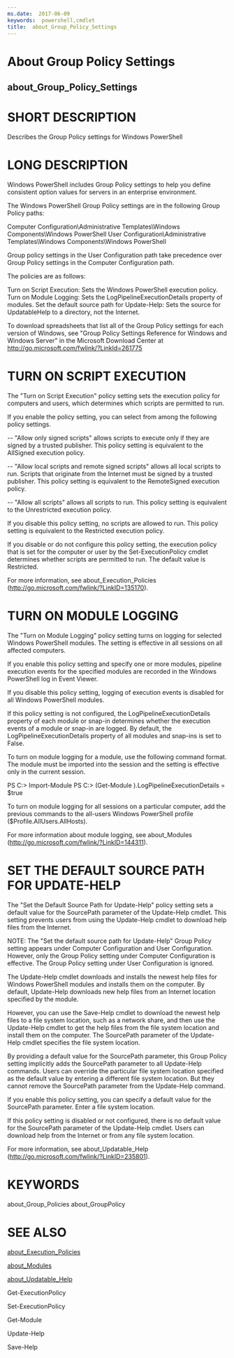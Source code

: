 ```yaml
---
ms.date:  2017-06-09
keywords:  powershell,cmdlet
title:  about_Group_Policy_Settings
---
```


# About Group Policy Settings
## about_Group_Policy_Settings


# SHORT DESCRIPTION

Describes the Group Policy settings for Windows PowerShell

# LONG DESCRIPTION


Windows PowerShell includes Group Policy settings to help you define
consistent option values for servers in an enterprise environment.

The Windows PowerShell Group Policy settings are in the following
Group Policy paths:

Computer Configuration\Administrative Templates\Windows Components\Windows PowerShell
User Configuration\Administrative Templates\Windows Components\Windows PowerShell

Group policy settings in the User Configuration path take precedence
over Group Policy settings in the Computer Configuration path.

The policies are as follows:

Turn on Script Execution:  Sets the Windows PowerShell execution
policy.
Turn on Module Logging:    Sets the LogPipelineExecutionDetails
property of modules.
Set the default source path for Update-Help:
Sets the source for UpdatableHelp to
a directory, not the Internet.

To download spreadsheets that list all of the Group Policy settings for
each version of Windows, see "Group Policy Settings Reference for Windows
and Windows Server" in the Microsoft Download Center at
http://go.microsoft.com/fwlink/?LinkId=261775

# TURN ON SCRIPT EXECUTION

The "Turn on Script Execution" policy setting sets the execution policy
for computers and users, which determines which scripts are permitted to
run.

If you enable the policy setting, you can select from among the following
policy settings.

-- "Allow only signed scripts" allows scripts to execute only if they
are signed by a trusted publisher. This policy setting is equivalent
to the AllSigned execution policy.

-- "Allow local scripts and remote signed scripts" allows all local
scripts to run. Scripts that originate from the Internet must be
signed by a trusted publisher. This policy setting is equivalent
to the RemoteSigned execution policy.

-- "Allow all scripts" allows all scripts to run. This policy
setting is equivalent to the Unrestricted execution policy.

If you disable this policy setting, no scripts are allowed to run.
This policy setting is equivalent to the Restricted execution policy.

If you disable or do not configure this policy setting, the execution
policy that is set for the computer or user by the Set-ExecutionPolicy
cmdlet determines whether scripts  are permitted to run. The default
value is Restricted.

For more information, see about_Execution_Policies
(http://go.microsoft.com/fwlink/?LinkID=135170).

# TURN ON MODULE LOGGING

The "Turn on Module Logging" policy setting turns on logging for
selected Windows PowerShell modules. The setting is effective in
all sessions on all affected computers.

If you enable this policy setting and specify one or more modules,
pipeline execution events for the specified modules are recorded in
the Windows PowerShell log in Event Viewer.

If you disable this policy setting, logging of execution events is
disabled for all Windows PowerShell modules.

If this policy setting is not configured, the LogPipelineExecutionDetails
property of each module or snap-in determines whether the execution
events of a module or snap-in are logged. By default, the
LogPipelineExecutionDetails property of all modules and snap-ins is set
to False.

To turn on module logging for a module, use the following command format.
The module must be imported into the session and the setting is effective
only in the current session.

PS C:> Import-Module <Module-Name>
PS C:> (Get-Module <Module-Name>).LogPipelineExecutionDetails = $true

To turn on module logging for all sessions on a particular computer,
add the previous commands to the all-users Windows PowerShell profile
($Profile.AllUsers.AllHosts).

For more information about module logging, see about_Modules
(http://go.microsoft.com/fwlink/?LinkID=144311).

# SET THE DEFAULT SOURCE PATH FOR UPDATE-HELP

The "Set the Default Source Path for Update-Help" policy setting sets a
default value for the SourcePath parameter of the Update-Help cmdlet.
This setting prevents users from using the Update-Help cmdlet to download
help files from the Internet.

NOTE: The "Set the default source path for Update-Help" Group
Policy setting appears under Computer Configuration and
User Configuration. However, only the Group Policy setting
under Computer Configuration is effective. The Group Policy
setting under User Configuration is ignored.

The Update-Help cmdlet downloads and installs the newest help files for
Windows PowerShell modules and installs them on the computer. By default,
Update-Help downloads new help files from an Internet location specified
by the module.

However, you can use the Save-Help cmdlet to download the newest help
files to a file system location, such as a network share, and then use
the Update-Help cmdlet to get the help files from the file system
location and install them on the computer. The SourcePath parameter of
the Update-Help cmdlet specifies the file system location.

By providing a default value for the SourcePath parameter, this Group
Policy setting implicitly adds the SourcePath parameter to all Update-Help
commands. Users can override the particular file system location specified
as the default value by entering a different file system location. But they
cannot remove the SourcePath parameter from the Update-Help command.

If you enable this policy setting, you can specify a default value for the
SourcePath parameter. Enter a file system location.

If this policy setting is disabled or not configured,  there is no
default value for the SourcePath parameter of the Update-Help cmdlet.
Users can download help from the Internet or from any file system
location.

For more information, see about_Updatable_Help
(http://go.microsoft.com/fwlink/?LinkID=235801).

# KEYWORDS

about_Group_Policies
about_GroupPolicy

# SEE ALSO

[about_Execution_Policies](about_Execution_Policies.md)

[about_Modules](about_Modules.md)

[about_Updatable_Help](about_Updatable_Help.md)

Get-ExecutionPolicy

Set-ExecutionPolicy

Get-Module

Update-Help

Save-Help


